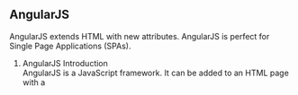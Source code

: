 ## AngularJS 

AngularJS extends HTML with new attributes. AngularJS is perfect for Single Page Applications (SPAs). 
1. AngularJS Introduction  
  AngularJS is a JavaScript framework. It can be added to an HTML page with a <script> tag.  
  AngularJS extends HTML attributes with Directives, and binds data to HTML with Expressions.  
  It is a library written in JavaScript.  
  `<script src="https://ajax.googleapis.com/ajax/libs/angularjs/1.6.4/angular.min.js"></script>`    
  
  AngularJS extends HTML with ng-directives:  
  **ng-app**: defines an AngularJS application (tells AngularJS that the \<div\> element is the "owner" of an AngularJS application)   
  **ng-model**: binds the value of HTML controls (input, select, textarea) to application data(binds the value of the input field to the application variable name)  
  **ng-bind**: binds application data to the HTML view(binds the innerHTML of the \<p\> element to the application variable name)      
  **ng-init**: initializes AngularJS application variables  
  
  AngularJS expressions are written inside double braces: **{{expression}}**  
  AngularJS Applications:  
  AngularJS modules define AngularJS applications.    
  AngularJS controllers control AngularJS applications.  
  The ng-app directive defines the application, the ng-controller directive defines the controller.  


2. AngularJS Expressions  
   (1) `{{ expression }}`   
   (2) `ng-bind="expression"`  
   (Both need ng-app directive, if ng-app directive was removed, HTML will display the expression as it is, without solving it)  
   
   

  


